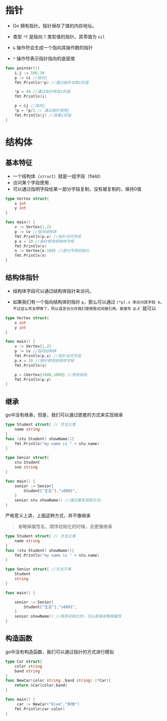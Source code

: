 # 指针

- Go 拥有指针。指针保存了值的内存地址。

- 类型 `*T` 是指向 `T` 类型值的指针。其零值为 `nil`
- `&` 操作符会生成一个指向其操作数的指针
- `*` 操作符表示指针指向的底层值

```go
func pointer(){
	i,j := 100,30
	p := &i //指向i
	fmt.Println(*p) //通过指针读取i的值

	*p = 40 //通过指针修改i的值
	fmt.Println(i)

	p = &j //指向j
	*p = *p/2 // 通过指针使用j
	fmt.Println(j) //查看j的值
}
```



# 结构体

## 基本特征

- 一个结构体（`struct`）就是一组字段（field）
- 访问某个字段使用 . 
- 可以通过指明字段给某一部分字段复制，没有被复制的，保持0值

```go
type Vertex struct{
	x int 
	y int
}

func main() {
	v := Vertex{1,2}
	p := &v //指向结构体
	fmt.Println(p.x) //指针访问字段
	p.x = 10 //指针修改结构体字段
	fmt.Println(v)  
	n := Vertex{x:100} //部分字段初始化
	fmt.Println(n)
}
```

## 结构体指针

- 结构体字段可以通过结构体指针来访问。

- 如果我们有一个指向结构体的指针 `p`，那么可以通过 `(*p).x 来访问其字段 `x`。不过这么写太啰嗦了，所以语言也允许我们使用隐式间接引用，直接写 `p.x` 就可以

```go
type Vertex struct{
	x int 
	y int
}

func main() {
	v := Vertex{1,2}
	p := &v //指向结构体
	fmt.Println(p.x) //指针访问字段
	p.x = 10 //指针修改结构体字段
	fmt.Println(v)  

	p = &Vertex{1000,1000} //修改指向
	fmt.Println(p.y) 
}
```

## 继承

go中没有继承，但是，我们可以通过嵌套的方式来实现继承

```go
type Student struct{ // 充当父类
	name string
}
func (stu Student) showName(){
	fmt.Println("my name is " + stu.name)
}

type Senior struct{
	stu Student
	sno string
}

func main() {
	senior := Senior{
		Student{"王五"},"s0001",
	}
	senior.stu.showName() //通过属性调用方法，
}
```

严格意义上讲，上面这种方式，并不像继承

> 省略掉属性名，顺序初始化的时候，会更像继承

```go
type Student struct{ // 充当父类
	name string
}
func (stu Student) showName(){
	fmt.Println("my name is " + stu.name)
}

type Senior struct{ //充当子类
	Student
	string
}

func main() {

	senior := Senior{
		Student{"王五"},"s0001",
	}
	senior.showName() //顺序初始化的，可以直接省略掉属性
}
```

## 构造函数

go中没有构造函数，我们可以通过指针的方式进行模拟

```go
type Car struct{
	color string
	band string
}
func NewCar(color string ,band string) (*Car){
	return &Car{color,band}
}

func main() {
	 car := NewCar("blue","奔驰")
	fmt.Println(car.color)
}
```



